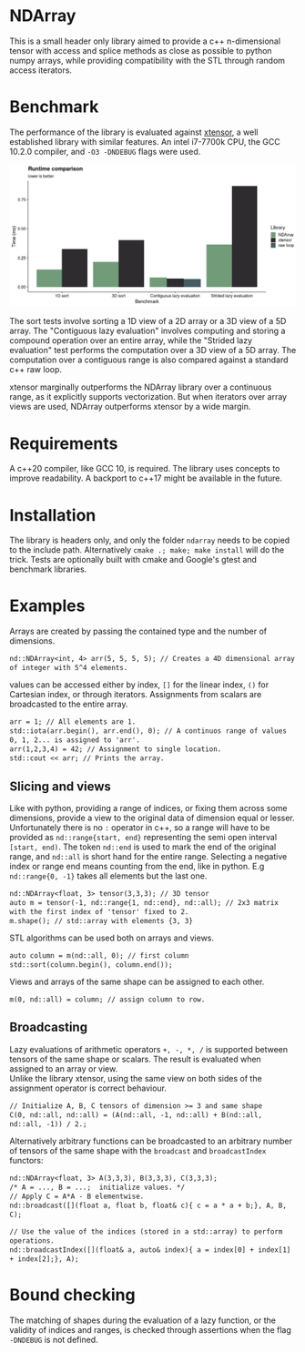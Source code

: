# NDArray
This is a small header only library aimed to provide a c++ n-dimensional tensor with access
and splice methods as close as possible to python numpy arrays, while providing compatibility with the STL through
random access iterators.

# Benchmark
The performance of the library  is evaluated against 
[xtensor](https://github.com/xtensor-stack/xtensor), a well established library with similar 
features. An intel i7-7700k CPU, the GCC 10.2.0 compiler, and `-O3 -DNDEBUG` flags were used. 

![benchmark](figures/benchmark.png)

The sort tests involve sorting a 1D view of a 2D array or a 3D view of a 5D array.
The "Contiguous lazy evaluation" involves computing and storing a compound operation over an entire 
array, while the "Strided lazy evaluation" test performs the computation over a 3D view of a 5D array.
The computation over a contiguous range is also compared against a standard c++ raw loop.

xtensor marginally outperforms the NDArray library over a continuous range, as it explicitly  supports 
vectorization. But when iterators over array views are used, NDArray outperforms xtensor 
by a wide margin.

# Requirements
A c++20 compiler, like GCC 10, is required. The library uses concepts to improve readability.
A backport to c++17 might be available in the future.
 
# Installation
The library is headers only, and only the folder `ndarray` needs to be copied to the include path.
Alternatively `cmake .; make; make install` will do the trick. Tests are optionally built with cmake 
and Google's gtest and benchmark libraries. 
 
# Examples
Arrays are created by passing the contained type and the number of dimensions.
```
nd::NDArray<int, 4> arr(5, 5, 5, 5); // Creates a 4D dimensional array of integer with 5^4 elements. 
```  

values can be accessed either by index,  `[]` for the linear index, `()` for Cartesian index, 
or through iterators. Assignments from scalars are broadcasted to the entire array.

```
arr = 1; // All elements are 1.
std::iota(arr.begin(), arr.end(), 0); // A continuos range of values 0, 1, 2... is assigned to 'arr'.
arr(1,2,3,4) = 42; // Assignment to single location.
std::cout << arr; // Prints the array. 
```

## Slicing and views
Like with python, providing a range of indices, or fixing them across some dimensions, provide a view
to the original data of dimension equal or lesser. Unfortunately there is no `:` operator in c++,
so a range will have to be provided as `nd::range{start, end}` representing the semi open interval
`[start, end)`. The token `nd::end` is used to mark the end of the original range, and `nd::all`
is short hand for the entire range. Selecting a negative index or range end means counting from the end,
like in python. E.g `nd::range{0, -1}` takes all elements but the last one.

```
nd::NDArray<float, 3> tensor(3,3,3); // 3D tensor
auto m = tensor(-1, nd::range{1, nd::end}, nd::all); // 2x3 matrix with the first index of 'tensor' fixed to 2. 
m.shape(); // std::array with elements {3, 3}
``` 

STL algorithms can be used both on arrays and views.

```
auto column = m(nd::all, 0); // first column
std::sort(column.begin(), column.end());
```

Views and arrays of the same shape can be assigned to each other. 
```
m(0, nd::all) = column; // assign column to row.
```


## Broadcasting
Lazy evaluations of arithmetic operators `+, -, *, /` is supported between tensors
of the same shape or scalars. The result is evaluated when assigned to an array or view.  
Unlike the library xtensor, using the same view on both sides of the assignment operator 
is correct behaviour.

```
// Initialize A, B, C tensors of dimension >= 3 and same shape
C(0, nd::all, nd::all) = (A(nd::all, -1, nd::all) + B(nd::all, nd::all, -1)) / 2.;
```

Alternatively arbitrary functions can be broadcasted to an arbitrary number of tensors of the same 
shape with the `broadcast` and `broadcastIndex` functors:

```
nd::NDArray<float, 3> A(3,3,3), B(3,3,3), C(3,3,3);
/* A = ..., B = ...;  initialize values. */
// Apply C = A*A - B elementwise.
nd::broadcast([](float a, float b, float& c){ c = a * a + b;}, A, B, C);

```

```
// Use the value of the indices (stored in a std::array) to perform operations.
nd::broadcastIndex([](float& a, auto& index){ a = index[0] + index[1] + index[2];}, A);
```

# Bound checking
The matching of shapes during the evaluation of a lazy function, or the validity of indices and 
ranges, is checked through assertions when the flag `-DNDEBUG` is not defined. 
